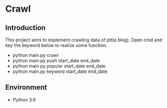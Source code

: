 # Crawl 

## Introduction
This project aims to implement crawling data of ptt(a blog). Open cmd and key the keyword below to realize some function.
- python main.py crawl
- python main.py push start_date end_date
- python main.py popular start_date end_date 
- python main.py keyword start_date end_date

## Environment

- Python 3.6

